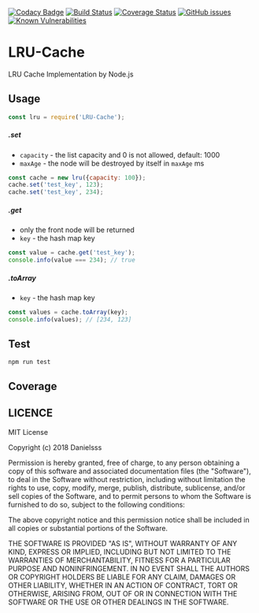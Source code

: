 [![Codacy Badge](https://api.codacy.com/project/badge/Grade/a9f7ebfd3f1740e2b2474ffc6b715b32)](https://app.codacy.com/app/danielsss/LRU-Cache?utm_source=github.com&utm_medium=referral&utm_content=danielsss/LRU-Cache&utm_campaign=Badge_Grade_Dashboard)
[![Build Status](https://travis-ci.com/danielsss/LRU-Cache.svg?branch=master)](https://travis-ci.com/danielsss/LRU-Cache)
[![Coverage Status](https://coveralls.io/repos/github/danielsss/LRU-Cache/badge.svg?branch=master)](https://coveralls.io/github/danielsss/LRU-Cache?branch=master)
[![GitHub issues](https://img.shields.io/github/issues/danielsss/LRU-Cache.svg)](https://github.com/danielsss/LRU-Cache/issues)
[![Known Vulnerabilities](https://snyk.io/test/github/danielsss/LRU-Cache/badge.svg?targetFile=package.json)](https://snyk.io/test/github/danielsss/LRU-Cache?targetFile=package.json)

# LRU-Cache
LRU Cache Implementation by Node.js

## Usage

```js
const lru = require('LRU-Cache');
```

##### .set

* `capacity` - the list capacity and 0 is not allowed, default: 1000
* `maxAge` - the node will be destroyed by itself in `maxAge` ms

```js
const cache = new lru({capacity: 100});
cache.set('test_key', 123);
cache.set('test_key', 234);
```

##### .get

* only the front node will be returned
* `key` - the hash map key

```js
const value = cache.get('test_key');
console.info(value === 234); // true
```


##### .toArray

* `key` - the hash map key

```js
const values = cache.toArray(key);
console.info(values); // [234, 123]
```

## Test

```shell
npm run test
```

## Coverage


## LICENCE
MIT License

Copyright (c) 2018 Danielsss

Permission is hereby granted, free of charge, to any person obtaining a copy
of this software and associated documentation files (the "Software"), to deal
in the Software without restriction, including without limitation the rights
to use, copy, modify, merge, publish, distribute, sublicense, and/or sell
copies of the Software, and to permit persons to whom the Software is
furnished to do so, subject to the following conditions:

The above copyright notice and this permission notice shall be included in all
copies or substantial portions of the Software.

THE SOFTWARE IS PROVIDED "AS IS", WITHOUT WARRANTY OF ANY KIND, EXPRESS OR
IMPLIED, INCLUDING BUT NOT LIMITED TO THE WARRANTIES OF MERCHANTABILITY,
FITNESS FOR A PARTICULAR PURPOSE AND NONINFRINGEMENT. IN NO EVENT SHALL THE
AUTHORS OR COPYRIGHT HOLDERS BE LIABLE FOR ANY CLAIM, DAMAGES OR OTHER
LIABILITY, WHETHER IN AN ACTION OF CONTRACT, TORT OR OTHERWISE, ARISING FROM,
OUT OF OR IN CONNECTION WITH THE SOFTWARE OR THE USE OR OTHER DEALINGS IN THE
SOFTWARE.

